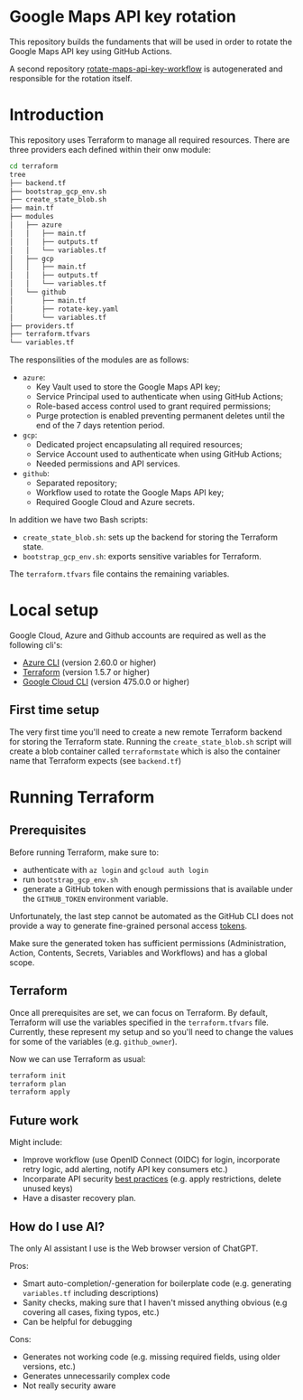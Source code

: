 # Google Maps API key rotation

This repository builds the fundaments that will be used in order to rotate the Google Maps API key using GitHub Actions.

A second repository [rotate-maps-api-key-workflow](https://github.com/streof/rotate-maps-api-key-workflow) is autogenerated and responsible for the rotation itself.

# Introduction

This repository uses Terraform to manage all required resources. There are three providers each defined within their onw module:
```bash
cd terraform
tree
├── backend.tf
├── bootstrap_gcp_env.sh
├── create_state_blob.sh
├── main.tf
├── modules
│   ├── azure
│   │   ├── main.tf
│   │   ├── outputs.tf
│   │   └── variables.tf
│   ├── gcp
│   │   ├── main.tf
│   │   ├── outputs.tf
│   │   └── variables.tf
│   └── github
│       ├── main.tf
│       ├── rotate-key.yaml
│       └── variables.tf
├── providers.tf
├── terraform.tfvars
└── variables.tf
```
The responsilities of the modules are as follows:
- `azure`:
    - Key Vault used to store the Google Maps API key;
    - Service Principal used to authenticate when using GitHub Actions;
    - Role-based access control used to grant required permissions;
    - Purge protection is enabled preventing permanent deletes until the end of the 7 days retention period.
- `gcp`:
    - Dedicated project encapsulating all required resources;
    - Service Account used to authenticate when using GitHub Actions;
    - Needed permissions and API services.
- `github`:
    - Separated repository;
    - Workflow used to rotate the Google Maps API key;
    - Required Google Cloud and Azure secrets.

In addition we have two Bash scripts:
- `create_state_blob.sh`: sets up the backend for storing the Terraform state.
- `bootstrap_gcp_env.sh`: exports sensitive variables for Terraform.

The `terraform.tfvars` file contains the remaining variables.

# Local setup

Google Cloud, Azure and Github accounts are required as well as the following cli's:

- [Azure CLI](https://learn.microsoft.com/en-us/cli/azure/install-azure-cli#install) (version 2.60.0 or higher)
- [Terraform](https://developer.hashicorp.com/terraform/tutorials/aws-get-started/install-cli#install-terraform) (version 1.5.7 or higher)
- [Google Cloud CLI](https://cloud.google.com/sdk/docs/install) (version 475.0.0 or higher)

## First time setup

The very first time you'll need to create a new remote Terraform backend for storing the Terraform state. Running the `create_state_blob.sh` script will create a blob container called `terraformstate` which is also the container name that Terraform expects (see `backend.tf`)

# Running Terraform

## Prerequisites

Before running Terraform, make sure to:
- authenticate with `az login` and `gcloud auth login`
- run `bootstrap_gcp_env.sh`
- generate a GitHub token with enough permissions that is available under the `GITHUB_TOKEN` environment variable.

Unfortunately, the last step cannot be automated as the GitHub CLI does not provide a way to generate fine-grained personal access [tokens](https://github.com/settings/tokens?type=beta).

Make sure the generated token has sufficient permissions (Administration, Action, Contents, Secrets, Variables and Workflows) and has a global scope.

## Terraform

Once all prerequisites are set, we can focus on Terraform.
By default, Terraform will use the variables specified in the `terraform.tfvars` file. Currently, these represent my setup and so you'll need to change the values for some of the variables (e.g. `github_owner`).

Now we can use Terraform as usual:

```bash
terraform init
terraform plan
terraform apply
```

## Future work

Might include:
- Improve workflow (use OpenID Connect (OIDC) for login, incorporate retry logic, add alerting, notify API key consumers etc.)
- Incorparate API security [best practices](https://developers.google.com/maps/api-security-best-practices#regenerate-apikey) (e.g. apply restrictions, delete unused keys)
- Have a disaster recovery plan.

## How do I use AI?

The only AI assistant I use is the Web browser version of ChatGPT.

Pros:
- Smart auto-completion/-generation for boilerplate code (e.g. generating `variables.tf` including descriptions)
- Sanity checks, making sure that I haven't missed anything obvious (e.g covering all cases, fixing typos, etc.)
- Can be helpful for debugging

Cons:
- Generates not working code (e.g. missing required fields, using older versions, etc.)
- Generates unnecessarily complex code
- Not really security aware
